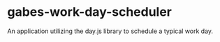 # gabes-work-day-scheduler
An application utilizing the day.js library to schedule a typical work day.
